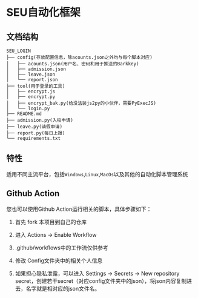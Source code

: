 # SEU自动化框架

## 文档结构

```
SEU_LOGIN
├── config(存放配置信息，除acounts.json之外均与每个脚本对应)
│   ├── acounts.json(用户名、密码和用于推送的Barkkey)
│   ├── admission.json
│   ├── leave.json
│   └── report.json
├── tool(用于登录的工具)
│   ├── encrypt.js
│   ├── encrypt.py
│   ├── encrypt_bak.py(给没法装js2py的小伙伴，需要PyExecJS)
│   └── login.py
├── README.md
├── admission.py(入校申请)
├── leave.py(请假申请)
├── report.py(每日上报)
└── requirements.txt
```

## 特性
适用不同主流平台，包括`Windows`,`Linux`,`MacOs`以及其他的自动化脚本管理系统

## Github Action
您也可以使用Github Action运行相关的脚本，具体步骤如下：
1. 首先 fork 本项目到自己的仓库

2. 进入 Actions -> Enable Workflow

3. .github/workflows中的工作流仅供参考

4. 修改 Config文件夹中的相关个人信息

5. 如果担心隐私泄露，可以进入 Settings -> Secrets -> New repository secret，创建若干secret（对应config文件夹中的json），将json内容复制进去，名字就是相对应的json文件名。
